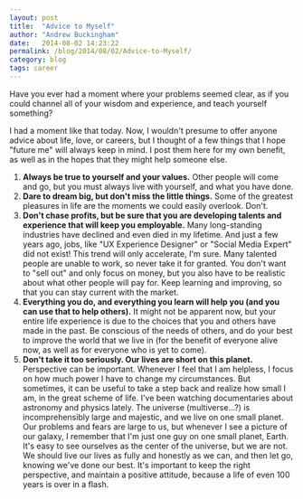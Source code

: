 ```yaml
---
layout: post
title:  "Advice to Myself"
author: "Andrew Buckingham"
date:   2014-08-02 14:23:22
permalink: /blog/2014/08/02/Advice-to-Myself/
category: blog
tags: career
---
```


Have you ever had a moment where your problems seemed clear, as if you could channel all of your wisdom and experience, and teach yourself something?

I had a moment like that today. Now, I wouldn't presume to offer anyone advice about life, love, or careers, but I thought of a few things that I hope "future me" will always keep in mind. I post them here for my own benefit, as well as in the hopes that they might help someone else.

<!-- more -->

1. **Always be true to yourself and your values.** Other people will come and go, but you must always live with yourself, and what you have done.
2. **Dare to dream big, but don't miss the little things.** Some of the greatest pleasures in life are the moments we could easily overlook. Don't.
3. **Don't chase profits, but be sure that you are developing talents and experience that will keep you employable.** Many long-standing industries have declined and even died in my lifetime. And just a few years ago, jobs, like "UX Experience Designer" or "Social Media Expert" did not exist! This trend will only accelerate, I'm sure. Many talented people are unable to work, so never take it for granted. You don't want to "sell out" and only focus on money, but you also have to be realistic about what other people will pay for. Keep learning and improving, so that you can stay current with the market.
4. **Everything you do, and everything you learn will help you (and you can use that to help others).** It might not be apparent now, but your entire life experience is due to the choices that you and others have made in the past. Be conscious of the needs of others, and do your best to improve the world that we live in (for the benefit of everyone alive now, as well as for everyone who is yet to come).
5. **Don't take it too seriously. Our lives are short on this planet.** Perspective can be important. Whenever I feel that I am helpless, I focus on how much power I have to change my circumstances. But sometimes, it can be useful to take a step back and realize how small I am, in the great scheme of life. I've been watching documentaries about astronomy and physics lately. The universe (multiverse...?) is incomprehensibly large and majestic, and we live on one small planet. Our problems and fears are large to us, but whenever I see a picture of our galaxy, I remember that I'm just one guy on one small planet, Earth. It's easy to see ourselves as the center of the universe, but we are not. We should live our lives as fully and honestly as we can, and then let go, knowing we've done our best. It's important to keep the right perspective, and maintain a positive attitude, because a life of even 100 years is over in a flash. 
